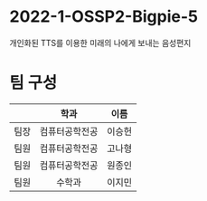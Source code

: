 # 2022-1-OSSP2-Bigpie-5
개인화된 TTS를 이용한 미래의 나에게 보내는 음성편지

# 팀 구성
||학과|이름|
|:---:|:---:|:---:|
|팀장|컴퓨터공학전공|이승헌|
|팀원|컴퓨터공학전공|고나형|
|팀원|컴퓨터공학전공|원종인|
|팀원|수학과|이지민|